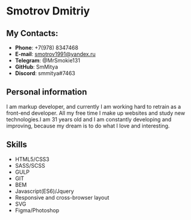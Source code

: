 # Smotrov Dmitriy

## My Contacts: 

* **Phone**: +7(978) 8347468
* **E-mail**: smotrov1991@yandex.ru
* **Telegram**: @MrSmokie131
* **GitHub**: SmMitya
* **Discord**: smmitya#7463

## Personal information

I am markup developer, and currently I am working hard to retrain as a front-end developer. 
All my free time I make up websites and study new technologies.I am 31 years old and I am constantly developing and improving, because my dream is to do what I love and interesting.

## Skills

* HTML5/CSS3
* SASS/SCSS
* GULP
* GIT
* BEM
* Javascript(ES6)/Jquery
* Responsive and cross-browser layout
* SVG
* Figma/Photoshop